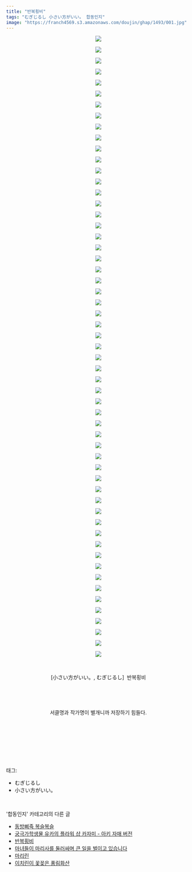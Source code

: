 ```yaml
---
title: "반복횡비"
tags: "むぎじるし 小さい方がいい。 합동인지"
image: "https://franch4569.s3.amazonaws.com/doujin/ghap/1493/001.jpg"
---
```

<div class="article">
<p style="text-align: center; clear: none; float: none;"><img src="{{ site.imgserver2 }}/ghap/1493/001.jpg"/></p>
<p style="text-align: center; clear: none; float: none;"><img src="{{ site.imgserver2 }}/ghap/1493/002.jpg"/></p>
<p style="text-align: center; clear: none; float: none;"><img src="{{ site.imgserver2 }}/ghap/1493/003.jpg"/></p>
<p style="text-align: center; clear: none; float: none;"><img src="{{ site.imgserver2 }}/ghap/1493/004.jpg"/></p>
<p style="text-align: center; clear: none; float: none;"><img src="{{ site.imgserver2 }}/ghap/1493/005.jpg"/></p>
<p style="text-align: center; clear: none; float: none;"><img src="{{ site.imgserver2 }}/ghap/1493/006.jpg"/></p>
<p style="text-align: center; clear: none; float: none;"><img src="{{ site.imgserver2 }}/ghap/1493/007.jpg"/></p>
<p style="text-align: center; clear: none; float: none;"><img src="{{ site.imgserver2 }}/ghap/1493/008.jpg"/></p>
<p style="text-align: center; clear: none; float: none;"><img src="{{ site.imgserver2 }}/ghap/1493/009.jpg"/></p>
<p style="text-align: center; clear: none; float: none;"><img src="{{ site.imgserver2 }}/ghap/1493/010.jpg"/></p>
<p style="text-align: center; clear: none; float: none;"><img src="{{ site.imgserver2 }}/ghap/1493/011.jpg"/></p>
<p style="text-align: center; clear: none; float: none;"><img src="{{ site.imgserver2 }}/ghap/1493/012.jpg"/></p>
<p style="text-align: center; clear: none; float: none;"><img src="{{ site.imgserver2 }}/ghap/1493/013.jpg"/></p>
<p style="text-align: center; clear: none; float: none;"><img src="{{ site.imgserver2 }}/ghap/1493/014.jpg"/></p>
<p style="text-align: center; clear: none; float: none;"><img src="{{ site.imgserver2 }}/ghap/1493/015.jpg"/></p>
<p style="text-align: center; clear: none; float: none;"><img src="{{ site.imgserver2 }}/ghap/1493/016.jpg"/></p>
<p style="text-align: center; clear: none; float: none;"><img src="{{ site.imgserver2 }}/ghap/1493/017.jpg"/></p>
<p style="text-align: center; clear: none; float: none;"><img src="{{ site.imgserver2 }}/ghap/1493/018.jpg"/></p>
<p style="text-align: center; clear: none; float: none;"><img src="{{ site.imgserver2 }}/ghap/1493/019.jpg"/></p>
<p style="text-align: center; clear: none; float: none;"><img src="{{ site.imgserver2 }}/ghap/1493/020.jpg"/></p>
<p style="text-align: center; clear: none; float: none;"><img src="{{ site.imgserver2 }}/ghap/1493/021.jpg"/></p>
<p style="text-align: center; clear: none; float: none;"><img src="{{ site.imgserver2 }}/ghap/1493/022.jpg"/></p>
<p style="text-align: center; clear: none; float: none;"><img src="{{ site.imgserver2 }}/ghap/1493/023.jpg"/></p>
<p style="text-align: center; clear: none; float: none;"><img src="{{ site.imgserver2 }}/ghap/1493/024.jpg"/></p>
<p style="text-align: center; clear: none; float: none;"><img src="{{ site.imgserver2 }}/ghap/1493/025.jpg"/></p>
<p style="text-align: center; clear: none; float: none;"><img src="{{ site.imgserver2 }}/ghap/1493/026.jpg"/></p>
<p style="text-align: center; clear: none; float: none;"><img src="{{ site.imgserver2 }}/ghap/1493/027.jpg"/></p>
<p style="text-align: center; clear: none; float: none;"><img src="{{ site.imgserver2 }}/ghap/1493/028.jpg"/></p>
<p style="text-align: center; clear: none; float: none;"><img src="{{ site.imgserver2 }}/ghap/1493/029.jpg"/></p>
<p style="text-align: center; clear: none; float: none;"><img src="{{ site.imgserver2 }}/ghap/1493/030.jpg"/></p>
<p style="text-align: center; clear: none; float: none;"><img src="{{ site.imgserver2 }}/ghap/1493/031.jpg"/></p>
<p style="text-align: center; clear: none; float: none;"><img src="{{ site.imgserver2 }}/ghap/1493/032.jpg"/></p>
<p style="text-align: center; clear: none; float: none;"><img src="{{ site.imgserver2 }}/ghap/1493/033.jpg"/></p>
<p style="text-align: center; clear: none; float: none;"><img src="{{ site.imgserver2 }}/ghap/1493/034.jpg"/></p>
<p style="text-align: center; clear: none; float: none;"><img src="{{ site.imgserver2 }}/ghap/1493/035.jpg"/></p>
<p style="text-align: center; clear: none; float: none;"><img src="{{ site.imgserver2 }}/ghap/1493/036.jpg"/></p>
<p style="text-align: center; clear: none; float: none;"><img src="{{ site.imgserver2 }}/ghap/1493/037.jpg"/></p>
<p style="text-align: center; clear: none; float: none;"><img src="{{ site.imgserver2 }}/ghap/1493/038.jpg"/></p>
<p style="text-align: center; clear: none; float: none;"><img src="{{ site.imgserver2 }}/ghap/1493/039.jpg"/></p>
<p style="text-align: center; clear: none; float: none;"><img src="{{ site.imgserver2 }}/ghap/1493/040.jpg"/></p>
<p style="text-align: center; clear: none; float: none;"><img src="{{ site.imgserver2 }}/ghap/1493/041.jpg"/></p>
<p style="text-align: center; clear: none; float: none;"><img src="{{ site.imgserver2 }}/ghap/1493/042.jpg"/></p>
<p style="text-align: center; clear: none; float: none;"><img src="{{ site.imgserver2 }}/ghap/1493/043.jpg"/></p>
<p style="text-align: center; clear: none; float: none;"><img src="{{ site.imgserver2 }}/ghap/1493/044.jpg"/></p>
<p style="text-align: center; clear: none; float: none;"><img src="{{ site.imgserver2 }}/ghap/1493/045.jpg"/></p>
<p style="text-align: center; clear: none; float: none;"><img src="{{ site.imgserver2 }}/ghap/1493/046.jpg"/></p>
<p style="text-align: center; clear: none; float: none;"><img src="{{ site.imgserver2 }}/ghap/1493/047.jpg"/></p>
<p style="text-align: center; clear: none; float: none;"><img src="{{ site.imgserver2 }}/ghap/1493/048.jpg"/></p>
<p style="text-align: center; clear: none; float: none;"><img src="{{ site.imgserver2 }}/ghap/1493/049.jpg"/></p>
<p style="text-align: center; clear: none; float: none;"><img src="{{ site.imgserver2 }}/ghap/1493/050.jpg"/></p>
<p style="text-align: center; clear: none; float: none;"><img src="{{ site.imgserver2 }}/ghap/1493/051.jpg"/></p>
<p style="text-align: center; clear: none; float: none;"><img src="{{ site.imgserver2 }}/ghap/1493/052.jpg"/></p>
<p style="text-align: center; clear: none; float: none;"><img src="{{ site.imgserver2 }}/ghap/1493/053.jpg"/></p>
<p style="text-align: center; clear: none; float: none;"><img src="{{ site.imgserver2 }}/ghap/1493/054.jpg"/></p>
<p style="text-align: center; clear: none; float: none;"><img src="{{ site.imgserver2 }}/ghap/1493/055.jpg"/></p>
<p style="text-align: center; clear: none; float: none;"><img src="{{ site.imgserver2 }}/ghap/1493/056.jpg"/></p>
<p style="text-align: center; clear: none; float: none;"><img src="{{ site.imgserver2 }}/ghap/1493/057.jpg"/></p>
<p style="text-align: center; clear: none; float: none;"><br/></p>
<p style="text-align: center; clear: none; float: none;">[小さい方がいい。, むぎじるし]  반복횡비</p>
<p style="text-align: center; clear: none; float: none;"><br/></p>
<p style="text-align: center; clear: none; float: none;"><br/></p>
<p style="text-align: center; clear: none; float: none;">서클명과 작가명이 별개니까 저장하기 힘들다.</p>
<p style="text-align: center; clear: none; float: none;"><br/></p>
<p style="text-align: center; clear: none; float: none;"><br/></p>
<p><br/></p>
</div><br/>
<div class="tagTrail">
<p>태그: </p>
<ul>
<li>むぎじるし</li>
<li>小さい方がいい。</li>
</ul>
</div><br/>
<div class="another">
<p>'합동인지' 카테고리의 다른 글</p>
<ul>
<li><a href="/ghap_1540">동방삐죽 복슬복슬</a></li>
<li><a href="/ghap_1535">궁극가학생물 유카의 플라워 샵 카자미 - 아키 자매 버전</a></li>
<li><a href="/ghap_1493">반복횡비</a></li>
<li><a href="/ghap_1477">마녀들이 마리사를 둘러싸며 큰 일을 벌이고 있습니다</a></li>
<li><a href="/ghap_1323">마리린</a></li>
<li><a href="/ghap_1313">이치린이 꽃꽂은 풍림화산</a></li>
</ul>
</div><br/>
<div class="cb_module cb_fluid">
<div class="cb_wrt cb_profile">
</div><!-- commentList close -->
</div><br/>

